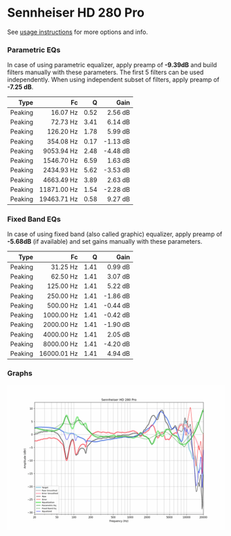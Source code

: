 # Sennheiser HD 280 Pro
See [usage instructions](https://github.com/jaakkopasanen/AutoEq#usage) for more options and info.

### Parametric EQs
In case of using parametric equalizer, apply preamp of **-9.39dB** and build filters manually
with these parameters. The first 5 filters can be used independently.
When using independent subset of filters, apply preamp of **-7.25 dB**.

| Type    | Fc          |    Q | Gain     |
|--------:|------------:|-----:|---------:|
| Peaking | 16.07 Hz    | 0.52 | 2.56 dB  |
| Peaking | 72.73 Hz    | 3.41 | 6.14 dB  |
| Peaking | 126.20 Hz   | 1.78 | 5.99 dB  |
| Peaking | 354.08 Hz   | 0.17 | -1.13 dB |
| Peaking | 9053.94 Hz  | 2.48 | -4.48 dB |
| Peaking | 1546.70 Hz  | 6.59 | 1.63 dB  |
| Peaking | 2434.93 Hz  | 5.62 | -3.53 dB |
| Peaking | 4663.49 Hz  | 3.89 | 2.63 dB  |
| Peaking | 11871.00 Hz | 1.54 | -2.28 dB |
| Peaking | 19463.71 Hz | 0.58 | 9.27 dB  |

### Fixed Band EQs
In case of using fixed band (also called graphic) equalizer, apply preamp of **-5.68dB**
(if available) and set gains manually with these parameters.

| Type    | Fc          |    Q | Gain     |
|--------:|------------:|-----:|---------:|
| Peaking | 31.25 Hz    | 1.41 | 0.99 dB  |
| Peaking | 62.50 Hz    | 1.41 | 3.07 dB  |
| Peaking | 125.00 Hz   | 1.41 | 5.22 dB  |
| Peaking | 250.00 Hz   | 1.41 | -1.86 dB |
| Peaking | 500.00 Hz   | 1.41 | -0.44 dB |
| Peaking | 1000.00 Hz  | 1.41 | -0.42 dB |
| Peaking | 2000.00 Hz  | 1.41 | -1.90 dB |
| Peaking | 4000.00 Hz  | 1.41 | 2.05 dB  |
| Peaking | 8000.00 Hz  | 1.41 | -4.20 dB |
| Peaking | 16000.01 Hz | 1.41 | 4.94 dB  |

### Graphs
![](./Sennheiser%20HD%20280%20Pro.png)
